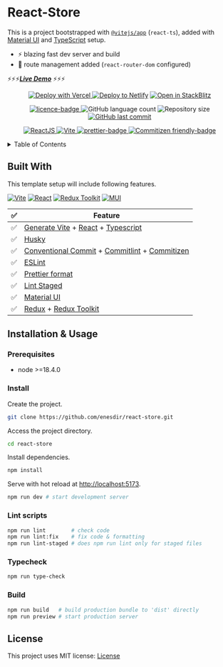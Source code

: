 # React-Store

This is a project bootstrapped with [`@vitejs/app`](https://vitejs.dev/guide/#scaffolding-your-first-vite-project) (`react-ts`), added with [Material UI][MUI-url] and [TypeScript][TS-url] setup.

- ⚡ blazing fast dev server and build
- 🔗 route management added (`react-router-dom` configured)

⚡⚡⚡[**_Live Demo_**][Live-url] ⚡⚡⚡

<p align="center">
  <a href="https://vercel.com/import/git?s=https://github.com/enesdir/react-store">
    <img alt="Deploy with Vercel" src="https://vercel.com/button" />
  </a>
  <a href="https://app.netlify.com/start/deploy?repository=https://github.com/enesdir/react-store">
  <img alt="Deploy to Netlify" src="https://www.netlify.com/img/deploy/button.svg"/></a>
  <a href="https://stackblitz.com/github/enesdir/react-store">
    <img alt="Open in StackBlitz" src="https://developer.stackblitz.com/img/open_in_stackblitz.svg"/>
  </a>
</p>

<p align="center">
  <a href="https://github.com/enesdir/react-store/blob/master/LICENSE.md">
    <img alt="licence-badge" src="https://img.shields.io/badge/license-MIT-brightgreen?color=blue" />
  </a>
  <img alt="GitHub language count" src="https://img.shields.io/github/languages/count/enesdir/react-store"/>
  <img alt="Repository size" src="https://img.shields.io/github/repo-size/enesdir/react-store"/>
  <a href="https://github.com/enesdir/react-store/commits/master">
    <img alt="GitHub last commit" src="https://img.shields.io/github/last-commit/enesdir/react-store?color=blue"/>
  </a>
</p>

<p align="center">
  <a target="_blank" href="https://reactjs.org/">
    <img alt="ReactJS" src="https://img.shields.io/static/v1?color=blue&label=React&message=JS&?style=plastic&logo=React">
  </a>
  <a target="_blank" href="https://vitejs.dev/">
    <img alt="Vite" src="https://img.shields.io/static/v1?color=blue&label=Vite&message=JS&?style=plastic&logo=Vite">
  </a>
  <a target="_blank" href="https://prettier.io/">
    <img alt="prettier-badge" src="https://img.shields.io/badge/code_style-prettier-ff69b4.svg?style=flat-square" />
  </a>
    <a target="_blank" href="http://commitizen.github.io/cz-cli/">
    <img alt="Commitizen friendly-badge" src="https://img.shields.io/badge/commitizen-friendly-brightgreen.svg?style=flat-square" />
  </a>
</p>

<details>
<summary>Table of Contents</summary>

- [React-Store](#react-store)
  - [Built With](#built-with)
  - [Installation \& Usage](#installation--usage)
    - [Prerequisites](#prerequisites)
    - [Install](#install)
    - [Lint scripts](#lint-scripts)
    - [Typecheck](#typecheck)
    - [Build](#build)
  - [License](#license)

</details>

## Built With

This template setup will include following features.

[![Vite][Vite]][Vite-url] [![React][React.js]][React-url] [![Redux Toolkit][RTK]][Rtk-url] [![MUI][MUI]][MUI-url]

| ✅  | Feature                                                                                                                                                                           |
| --- | --------------------------------------------------------------------------------------------------------------------------------------------------------------------------------- |
| ✅  | [Generate Vite][Vite-url] + [React][React-url] + [Typescript][TS-url]                                                                                                             |
| ✅  | [Husky](https://typicode.github.io/husky/)                                                                                                                                        |
| ✅  | [Conventional Commit](https://www.conventionalcommits.org/en/v1.0.0/) + [Commitlint](https://commitlint.js.org/#/) + [Commitizen](https://commitizen-tools.github.io/commitizen/) |
| ✅  | [ESLint](https://eslint.org/)                                                                                                                                                     |
| ✅  | [Prettier format](https://prettier.io/)                                                                                                                                           |
| ✅  | [Lint Staged](https://github.com/okonet/lint-staged#readme)                                                                                                                       |
| ✅  | [Material UI](https://mui.com/)                                                                                                                                                   |
| ✅  | [Redux](https://redux.js.org/) + [Redux Toolkit][Rtk-url]                                                                                                                         |

## Installation & Usage

### Prerequisites

- node >=18.4.0

### Install

Create the project.

```bash
git clone https://github.com/enesdir/react-store.git
```

Access the project directory.

```bash
cd react-store
```

Install dependencies.

```bash
npm install
```

Serve with hot reload at <http://localhost:5173>.

```bash
npm run dev # start development server
```

### Lint scripts

```bash
npm run lint        # check code
npm run lint:fix    # fix code & formatting
npm run lint-staged # does npm run lint only for staged files
```

### Typecheck

```bash
npm run type-check
```

### Build

```bash
npm run build   # build production bundle to 'dist' directly
npm run preview # start production server
```

## License

This project uses MIT license: [License](https://github.com/enesdir/react-store/blob/master/LICENSE.md)

<!-- MARKDOWN LINKS & IMAGES -->

[Vite]: https://img.shields.io/badge/vite-646CFF?style=for-the-badge&logo=vite&logoColor=white
[Vite-url]: https://vitejs.dev/
[React.js]: https://img.shields.io/badge/React-20232A?style=for-the-badge&logo=react&logoColor=61DAFB
[React-url]: https://reactjs.org/
[RTK]: https://img.shields.io/badge/redux-764ABC?style=for-the-badge&logo=redux&logoColor=white
[RTK-url]: https://redux-toolkit.js.org/
[MUI]: https://img.shields.io/badge/MUI-007FFF?style=for-the-badge&logo=mui&logoColor=white
[MUI-url]: https://mui.com/
[TS-url]: (https://www.typescriptlang.org/)
[Live-url]: (https://react-store.enesesen.com)
